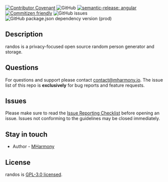 [![Contributor Covenant](https://img.shields.io/badge/Contributor%20Covenant-2.1-4baaaa.svg)](CODE_OF_CONDUCT.md)
![GitHub](https://img.shields.io/github/license/MHarmony/randos)
[![semantic-release: angular](https://img.shields.io/badge/semantic--release-angular-e10079?logo=semantic-release)](https://github.com/semantic-release/semantic-release)
[![Commitizen friendly](https://img.shields.io/badge/commitizen-friendly-brightgreen.svg)](http://commitizen.github.io/cz-cli/)
![GitHub issues](https://img.shields.io/github/issues/MHarmony/randos)
![GitHub package.json dependency version (prod)](https://img.shields.io/github/package-json/dependency-version/MHarmony/randos/@angular/core)

## Description

randos is a privacy-focused open source random person generator and storage.

## Questions

For questions and support please contact [contact@mharmony.io](mailto:contact@mharmony.io). The issue list of this repo is **exclusively** for bug reports and feature requests.

## Issues

Please make sure to read the [Issue Reporting Checklist](https://github.com/MHarmony/randos/blob/main/CONTRIBUTING.md#-submitting-an-issue) before opening an issue. Issues not conforming to the guidelines may be closed immediately.

## Stay in touch

- Author - [MHarmony](https://mharmony.io)

## License

randos is [GPL-3.0 licensed](LICENSE.md).
